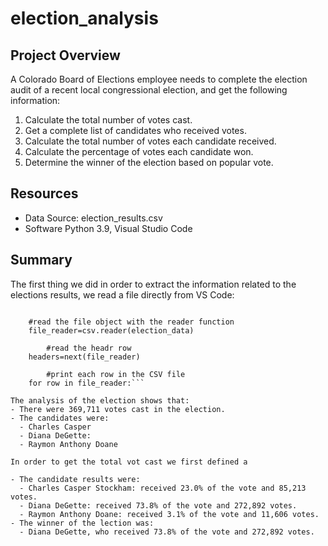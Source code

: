 # election_analysis

## Project Overview
A Colorado Board of Elections employee needs to complete the election audit of a recent local congressional election, and get the following information:

1. Calculate the total number of votes cast.
2. Get a complete list of candidates who received votes.
3. Calculate the total number of votes each candidate received.
4. Calculate the percentage of votes each candidate won.
5. Determine the winner of the election based on popular vote.

## Resources
- Data Source: election_results.csv
- Software Python 3.9, Visual Studio Code 

## Summary

The first thing we did in order to extract the information related to the elections results, we read a file directly from VS Code:

```with open(file_to_upload) as election_data:

    #read the file object with the reader function
    file_reader=csv.reader(election_data)

        #read the headr row
    headers=next(file_reader)

        #print each row in the CSV file    
    for row in file_reader:```

The analysis of the election shows that:
- There were 369,711 votes cast in the election.
- The candidates were:
  - Charles Casper
  - Diana DeGette:
  - Raymon Anthony Doane

In order to get the total vot cast we first defined a 

- The candidate results were:
  - Charles Casper Stockham: received 23.0% of the vote and 85,213 votes.
  - Diana DeGette: received 73.8% of the vote and 272,892 votes.
  - Raymon Anthony Doane: received 3.1% of the vote and 11,606 votes.
- The winner of the lection was:
  - Diana DeGette, who received 73.8% of the vote and 272,892 votes.
